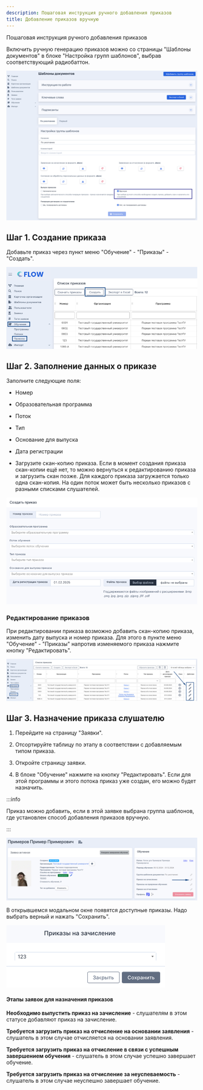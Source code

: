 ```yaml
---
description: Пошаговая инструкция ручного добавления приказов
title: Добавление приказов вручную
---
```


Пошаговая инструкция ручного добавления приказов

Включить ручную генерацию приказов можно со страницы "Шаблоны документов" в блоке "Настройка групп шаблонов", выбрав соответствующий радиобаттон.

![](<./image (18).png>)

## Шаг 1. Создание приказа

Добавьте приказ через пункт меню "Обучение" - "Приказы" - "Создать".

![](<./image (142).png>)

## Шаг 2. Заполнение данных о приказе

Заполните следующие поля:

-  Номер

-  Образовательная программа

-  Поток

-  Тип

-  Основание для выпуска

-  Дата регистрации

-  Загрузите скан-копию приказа. Если в момент создания приказа скан-копии ещё нет, то можно вернуться к редактированию приказа и загрузить скан позже. Для каждого приказа загружается только одна скан-копия. На один поток может быть несколько приказов с разными списками слушателей.

![](<./image (143).png>)

### Редактирование приказов

При редактировании приказа возможно добавить скан-копию приказа, изменить дату выпуска и номер приказа. Для этого в пункте меню "Обучение" - "Приказы" напротив изменяемого приказа нажмите кнопку "Редактировать".

![](<./image (144).png>)

## Шаг 3. Назначение приказа слушателю

1. Перейдите на страницу "Заявки".

2. Отсортируйте таблицу по этапу в соответствии с добавляемым типом приказа.

3. Откройте страницу заявки.

4. В блоке "Обучение" нажмите на кнопку "Редактировать". Если для этой программы и этого потока приказ уже создан, его можно будет назначить.

:::info 

Приказ можно добавить, если в этой заявке выбрана группа шаблонов, где установлен способ добавления приказов вручную.

:::

![](<./image (145).png>)

В открывшемся модальном окне появятся доступные приказы. Надо выбрать верный и нажать "Сохранить".

![](<./image (146).png>)

#### Этапы заявок для назначения приказов

**Необходимо выпустить приказ на зачисление** - слушателям в этом статусе добавляют приказ на зачисление.

**Требуется загрузить приказ на отчисление на основании заявления** - слушатель в этом случае отчисляется на основании заявления.

**Требуется загрузить приказ на отчисление в связи с успешным завершением обучения** - слушатель в этом случае успешно завершает обучение.

**Требуется загрузить приказ на отчисление за неуспеваемость** - слушатель в этом случае неуспешно завершает обучение.